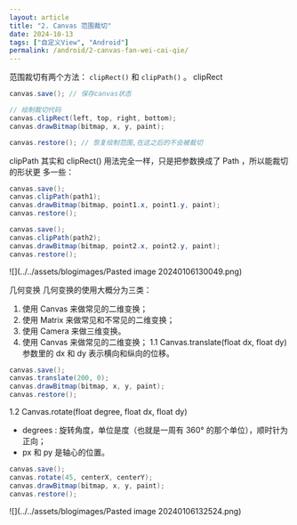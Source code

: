 ```yaml
---
layout: article
title: "2. Canvas 范围裁切"
date: 2024-10-13
tags: ["自定义View", "Android"]
permalink: /android/2-canvas-fan-wei-cai-qie/
---
```


范围裁切有两个方法： `clipRect()` 和 `clipPath()` 。
 clipRect
```java
canvas.save(); // 保存canvas状态

// 绘制裁切代码
canvas.clipRect(left, top, right, bottom); 
canvas.drawBitmap(bitmap, x, y, paint); 

canvas.restore(); // 恢复绘制范围,在这之后的不会被裁切
```

 clipPath
其实和 clipRect() 用法完全一样，只是把参数换成了 Path ，所以能裁切的形状更 多一些： 
```java
canvas.save(); 
canvas.clipPath(path1); 
canvas.drawBitmap(bitmap, point1.x, point1.y, paint); 
canvas.restore(); 

canvas.save(); 
canvas.clipPath(path2); 
canvas.drawBitmap(bitmap, point2.x, point2.y, paint); 
canvas.restore();
```

![](../../assets/blogimages/Pasted image 20240106130049.png)

 几何变换
几何变换的使用大概分为三类： 
1. 使用 Canvas 来做常见的二维变换； 
2. 使用 Matrix 来做常见和不常见的二维变换； 
3. 使用 Camera 来做三维变换。
 1. 使用 Canvas 来做常见的二维变换；
 1.1 Canvas.translate(float dx, float dy)
参数里的 dx 和 dy 表示横向和纵向的位移。
```java
canvas.save(); 
canvas.translate(200, 0); 
canvas.drawBitmap(bitmap, x, y, paint); 
canvas.restore();
```
 1.2 Canvas.rotate(float degree, float dx, float dy)
- degrees : 旋转角度，单位是度（也就是一周有 360° 的那个单位），顺时针为正向； 
- px 和 py 是轴心的位置。
```java
canvas.save(); 
canvas.rotate(45, centerX, centerY); 
canvas.drawBitmap(bitmap, x, y, paint); 
canvas.restore();
```

![](../../assets/blogimages/Pasted image 20240106132524.png)
